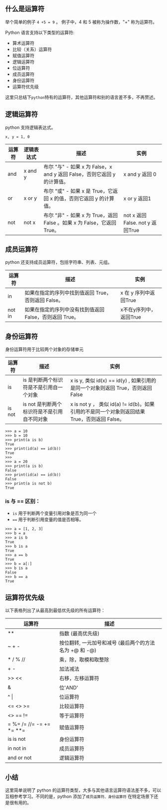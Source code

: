 ## 什么是运算符

举个简单的例子 `4 +5 = 9` 。 例子中，4 和 5 被称为操作数，"+" 称为运算符。

Python 语言支持以下类型的运算符:
- 算术运算符
- 比较（关系）运算符
- 赋值运算符
- 逻辑运算符
- 位运算符
- 成员运算符
- 身份运算符
- 运算符优先级

这里只总结下`python`特有的运算符，其他运算符和别的语言差不多，不再赘述。

## 逻辑运算符

python 支持逻辑表达式。

```
x, y = 1, 0
```

|运算符|逻辑表达式|描述|实例|
|-|-|-|-|
|and|x and y|布尔 "与" - 如果 x 为 False，x and y 返回 False，否则它返回 y 的计算值。|x and y 返回 0|
|or|x or y|布尔 "或" - 如果 x 是 True，它返回 x 的值，否则它返回 y 的计算值。|x or y 返回1|
|not|not x|布尔 "非" - 如果 x 为 True，返回 False 。如果 x 为 False，它返回 True。|not x 返回False. not y 返回True|

## 成员运算符

python 还支持成员运算符，包括字符串、列表、元组。

|运算符|描述|实例|
|-|-|-|
|in|如果在指定的序列中找到值返回 True，否则返回 False。|x 在 y 序列中返回True|
|not in|如果在指定的序列中没有找到值返回 False，否则返回 True。|x不在y序列中，返回True|

## 身份运算符

身份运算符用于比较两个对象的存储单元

|运算符|描述|实例|
|-|-|-|
|is|is 是判断两个标识符是不是引用自一个对象|x is y, 类似 id(x) == id(y) , 如果引用的是同一个对象则返回 True，否则返回 False|
|is not|is not 是判断两个标识符是不是引用自不同对象|x is not y ， 类似 id(a) != id(b)。如果引用的不是同一个对象则返回结果 True，否则返回 False。|

```
>>> a = 10
>>> b = 10
>>> print(a is b)
True
>>> print(id(a) == id(b))
True
>>>
>>> a = 20
>>> print(a is b)
False
>>> print(id(a) == id(b))
False
>>> print(a is not b)
True
```

### is 与 == 区别：

- `is` 用于判断两个变量引用对象是否为同一个
- `==` 用于判断引用变量的值是否相等。

```
>>> a = [1, 2, 3]
>>> b = a
>>> a is b
True
>>> b is a
True
>>> a == b
True
>>> b = a[:]
>>> b is a
False
>>> b == a
True
```

## 运算符优先级

以下表格列出了从最高到最低优先级的所有运算符：

|运算符|描述|
|-|-|
|**|	指数 (最高优先级)|
|~ + -|	按位翻转, 一元加号和减号 (最后两个的方法名为 +@ 和 -@)|
|* / % //|	乘，除，取模和取整除
|+ -	|加法减法|
|>> <<|	右移，左移运算符|
|&	|位'AND'|
|^ \||	位运算符|
|<= <> >=|	比较运算符|
|<> == !=|	等于运算符|
|= %= /= //= -= += *= **=|	赋值运算符|
|is is not|	身份运算符|
|in not in|	成员运算符|
|and or not|	逻辑运算符|


## 小结

这里简单说明了 python 的运算符类型，大多与其他语言运算符语法差不多，可以互相参考学习。不同的是，python 添加了`成员运算符、身份运算符` 在特定场景下还是很有用的。
